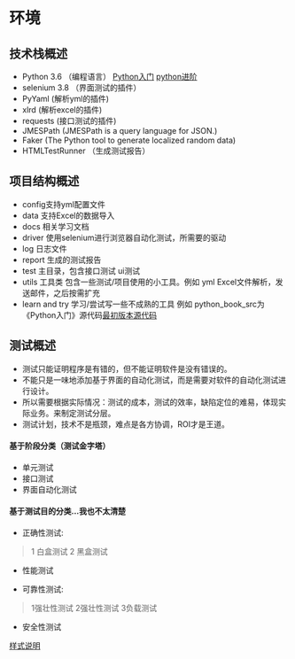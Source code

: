 # 环境


## 技术栈概述
- Python 3.6  （编程语言）
   [Python入门](https://www.imooc.com/learn/177) [python进阶](https://www.imooc.com/learn/317)
- selenium 3.8 （界面测试的插件）
- PyYaml (解析yml的插件)
- xlrd (解析excel的插件)
- requests (接口测试的插件)
- JMESPath  (JMESPath is a query language for JSON.)
- Faker (The Python tool to generate localized random data)
- HTMLTestRunner （生成测试报告）


## 项目结构概述
- config支持yml配置文件
- data 支持Excel的数据导入
- docs 相关学习文档
- driver 使用selenium进行浏览器自动化测试，所需要的驱动
- log 日志文件
- report 生成的测试报告
- test 主目录，包含接口测试 ui测试
- utils 工具类 包含一些测试/项目使用的小工具。例如 yml  Excel文件解析，发送邮件，之后按需扩充
- learn and try 学习/尝试写一些不成熟的工具
    例如 python_book_src为 《Python入门》源代码[最初版本源代码](https://github.com/ehmatthes/pcc) 



## 测试概述
- 测试只能证明程序是有错的，但不能证明软件是没有错误的。
- 不能只是一味地添加基于界面的自动化测试，而是需要对软件的自动化测试进行设计。
- 所以需要根据实际情况：测试的成本，测试的效率，缺陷定位的难易，体现实际业务。来制定测试分层。
- 测试计划，技术不是瓶颈，难点是各方协调，ROI才是王道。
#### 基于阶段分类（测试金字塔）
     
- 单元测试
- 接口测试
- 界面自动化测试
     
#### 基于测试目的分类...我也不太清楚
- 正确性测试: 
> 1 白盒测试 2 黑盒测试

- 性能测试
    
- 可靠性测试: 
> 1强壮性测试 2强壮性测试 3负载测试
    
- 安全性测试
    
    
    
[样式说明](https://www.cnblogs.com/liugang-vip/p/6337580.html)    


